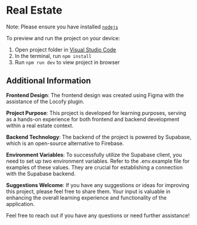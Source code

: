 # Real Estate

Note: Please ensure you have installed <code><a href="https://nodejs.org/en/download/">nodejs</a></code>

To preview and run the project on your device:

1. Open project folder in <a href="https://code.visualstudio.com/download">Visual Studio Code</a>
2. In the terminal, run `npm install`
3. Run `npm run dev` to view project in browser

## Additional Information

**Frontend Design**: The frontend design was created using Figma with the assistance of the Locofy plugin.

**Project Purpose**: This project is developed for learning purposes, serving as a hands-on experience for both frontend and backend development within a real estate context.

**Backend Technology**: The backend of the project is powered by Supabase, which is an open-source alternative to Firebase.

**Environment Variables**: To successfully utilize the Supabase client, you need to set up two environment variables. Refer to the .env.example file for examples of these values. They are crucial for establishing a connection with the Supabase backend.

**Suggestions Welcome**: If you have any suggestions or ideas for improving this project, please feel free to share them. Your input is valuable in enhancing the overall learning experience and functionality of the application.

Feel free to reach out if you have any questions or need further assistance!
